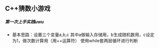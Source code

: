 ## C++猜数小游戏 <br>
##### 第一次上手实践uwu <br>

* 基本思路：设置三个变量a,b,c 其中a做输入存储用，b生成随机数用，c设定为1，做次数计算用（用++运算符） 使用while套两层循环进行判断<br>

